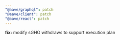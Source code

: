 ```yaml
---
"@aave/graphql": patch
"@aave/client": patch
"@aave/react": patch
---
```


**fix:** modify sGHO withdraws to support execution plan
